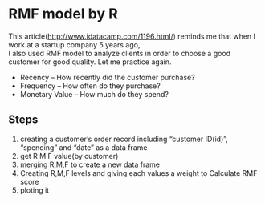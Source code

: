 # RMF model by R

This article(http://www.idatacamp.com/1196.html/) reminds me that when I  work at a startup company 5 years ago,  
I also used RMF model to analyze clients in order to choose a good customer for good quality.
Let me practice again.

- Recency – How recently did the customer purchase?
- Frequency – How often do they purchase?
- Monetary Value – How much do they spend?

## Steps
1. creating a customer’s order record including “customer ID(id)”, “spending” and “date” as a data frame
2. get R M F value(by customer)
3. merging R,M,F to create a new data frame 
4. Creating R,M,F levels and giving each values a weight to Calculate RMF score
5. ploting it
